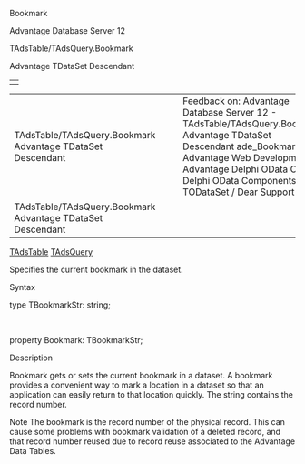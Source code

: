 Bookmark




Advantage Database Server 12  

TAdsTable/TAdsQuery.Bookmark

Advantage TDataSet Descendant

|  |
| --- |
|  |

|  |  |  |  |  |
| --- | --- | --- | --- | --- |
| TAdsTable/TAdsQuery.Bookmark  Advantage TDataSet Descendant |  |  | Feedback on: Advantage Database Server 12 - TAdsTable/TAdsQuery.Bookmark Advantage TDataSet Descendant ade\_Bookmark Advantage Web Development > Advantage Delphi OData Client > Delphi OData Components > TODataSet / Dear Support Staff, |  |
| TAdsTable/TAdsQuery.Bookmark  Advantage TDataSet Descendant |  |  |  |  |

[TAdsTable](ade_tadstable_7.htm) [TAdsQuery](ade_tadsquery.htm)

Specifies the current bookmark in the dataset.

Syntax

type TBookmarkStr: string;

 

property Bookmark: TBookmarkStr;

Description

Bookmark gets or sets the current bookmark in a dataset. A bookmark provides a convenient way to mark a location in a dataset so that an application can easily return to that location quickly. The string contains the record number.

Note The bookmark is the record number of the physical record. This can cause some problems with bookmark validation of a deleted record, and that record number reused due to record reuse associated to the Advantage Data Tables.